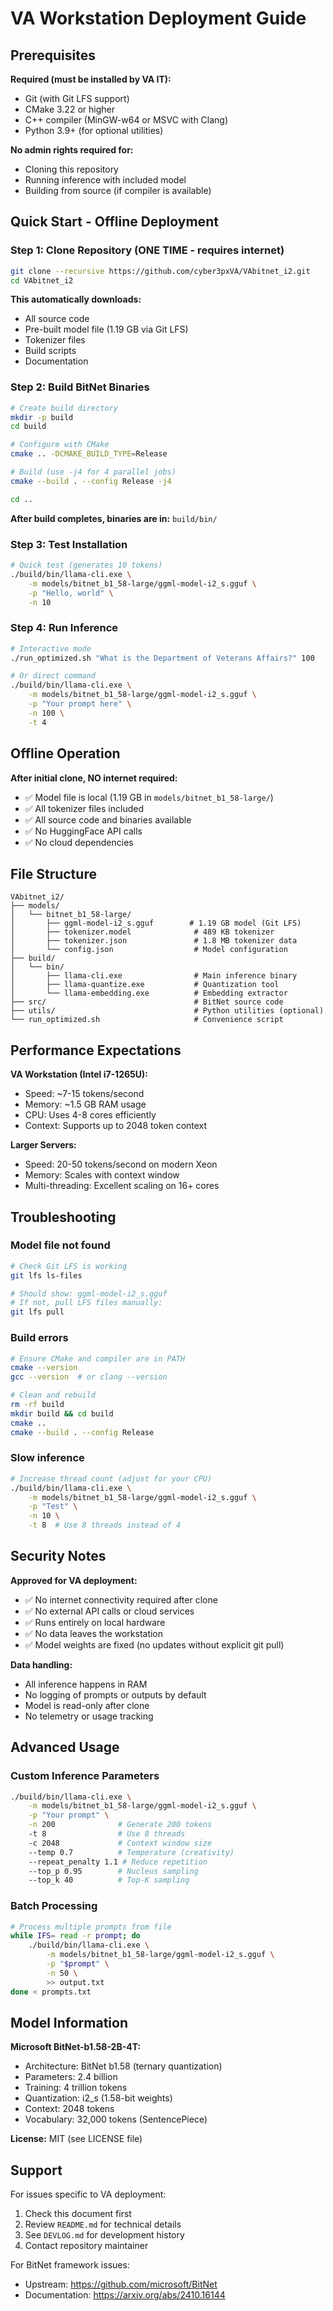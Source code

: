 # VA Workstation Deployment Guide

## Prerequisites

**Required (must be installed by VA IT):**
- Git (with Git LFS support)
- CMake 3.22 or higher
- C++ compiler (MinGW-w64 or MSVC with Clang)
- Python 3.9+ (for optional utilities)

**No admin rights required for:**
- Cloning this repository
- Running inference with included model
- Building from source (if compiler is available)

## Quick Start - Offline Deployment

### Step 1: Clone Repository (ONE TIME - requires internet)

```bash
git clone --recursive https://github.com/cyber3pxVA/VAbitnet_i2.git
cd VAbitnet_i2
```

**This automatically downloads:**
- All source code
- Pre-built model file (1.19 GB via Git LFS)
- Tokenizer files
- Build scripts
- Documentation

### Step 2: Build BitNet Binaries

```bash
# Create build directory
mkdir -p build
cd build

# Configure with CMake
cmake .. -DCMAKE_BUILD_TYPE=Release

# Build (use -j4 for 4 parallel jobs)
cmake --build . --config Release -j4

cd ..
```

**After build completes, binaries are in:** `build/bin/`

### Step 3: Test Installation

```bash
# Quick test (generates 10 tokens)
./build/bin/llama-cli.exe \
    -m models/bitnet_b1_58-large/ggml-model-i2_s.gguf \
    -p "Hello, world" \
    -n 10
```

### Step 4: Run Inference

```bash
# Interactive mode
./run_optimized.sh "What is the Department of Veterans Affairs?" 100

# Or direct command
./build/bin/llama-cli.exe \
    -m models/bitnet_b1_58-large/ggml-model-i2_s.gguf \
    -p "Your prompt here" \
    -n 100 \
    -t 4
```

## Offline Operation

**After initial clone, NO internet required:**
- ✅ Model file is local (1.19 GB in `models/bitnet_b1_58-large/`)
- ✅ All tokenizer files included
- ✅ All source code and binaries available
- ✅ No HuggingFace API calls
- ✅ No cloud dependencies

## File Structure

```
VAbitnet_i2/
├── models/
│   └── bitnet_b1_58-large/
│       ├── ggml-model-i2_s.gguf        # 1.19 GB model (Git LFS)
│       ├── tokenizer.model              # 489 KB tokenizer
│       ├── tokenizer.json               # 1.8 MB tokenizer data
│       └── config.json                  # Model configuration
├── build/
│   └── bin/
│       ├── llama-cli.exe                # Main inference binary
│       ├── llama-quantize.exe           # Quantization tool
│       └── llama-embedding.exe          # Embedding extractor
├── src/                                 # BitNet source code
├── utils/                               # Python utilities (optional)
└── run_optimized.sh                     # Convenience script
```

## Performance Expectations

**VA Workstation (Intel i7-1265U):**
- Speed: ~7-15 tokens/second
- Memory: ~1.5 GB RAM usage
- CPU: Uses 4-8 cores efficiently
- Context: Supports up to 2048 token context

**Larger Servers:**
- Speed: 20-50 tokens/second on modern Xeon
- Memory: Scales with context window
- Multi-threading: Excellent scaling on 16+ cores

## Troubleshooting

### Model file not found
```bash
# Check Git LFS is working
git lfs ls-files

# Should show: ggml-model-i2_s.gguf
# If not, pull LFS files manually:
git lfs pull
```

### Build errors
```bash
# Ensure CMake and compiler are in PATH
cmake --version
gcc --version  # or clang --version

# Clean and rebuild
rm -rf build
mkdir build && cd build
cmake ..
cmake --build . --config Release
```

### Slow inference
```bash
# Increase thread count (adjust for your CPU)
./build/bin/llama-cli.exe \
    -m models/bitnet_b1_58-large/ggml-model-i2_s.gguf \
    -p "Test" \
    -n 10 \
    -t 8  # Use 8 threads instead of 4
```

## Security Notes

**Approved for VA deployment:**
- ✅ No internet connectivity required after clone
- ✅ No external API calls or cloud services
- ✅ Runs entirely on local hardware
- ✅ No data leaves the workstation
- ✅ Model weights are fixed (no updates without explicit git pull)

**Data handling:**
- All inference happens in RAM
- No logging of prompts or outputs by default
- Model is read-only after clone
- No telemetry or usage tracking

## Advanced Usage

### Custom Inference Parameters

```bash
./build/bin/llama-cli.exe \
    -m models/bitnet_b1_58-large/ggml-model-i2_s.gguf \
    -p "Your prompt" \
    -n 200              # Generate 200 tokens
    -t 8                # Use 8 threads
    -c 2048             # Context window size
    --temp 0.7          # Temperature (creativity)
    --repeat_penalty 1.1 # Reduce repetition
    --top_p 0.95        # Nucleus sampling
    --top_k 40          # Top-K sampling
```

### Batch Processing

```bash
# Process multiple prompts from file
while IFS= read -r prompt; do
    ./build/bin/llama-cli.exe \
        -m models/bitnet_b1_58-large/ggml-model-i2_s.gguf \
        -p "$prompt" \
        -n 50 \
        >> output.txt
done < prompts.txt
```

## Model Information

**Microsoft BitNet-b1.58-2B-4T:**
- Architecture: BitNet b1.58 (ternary quantization)
- Parameters: 2.4 billion
- Training: 4 trillion tokens
- Quantization: i2_s (1.58-bit weights)
- Context: 2048 tokens
- Vocabulary: 32,000 tokens (SentencePiece)

**License:** MIT (see LICENSE file)

## Support

For issues specific to VA deployment:
1. Check this document first
2. Review `README.md` for technical details
3. See `DEVLOG.md` for development history
4. Contact repository maintainer

For BitNet framework issues:
- Upstream: https://github.com/microsoft/BitNet
- Documentation: https://arxiv.org/abs/2410.16144
